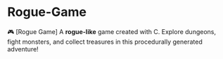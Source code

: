 # Rogue-Game
🎮 [Rogue Game]    A **rogue-like** game created with C. Explore dungeons, fight monsters, and collect treasures in this procedurally generated adventure! 
